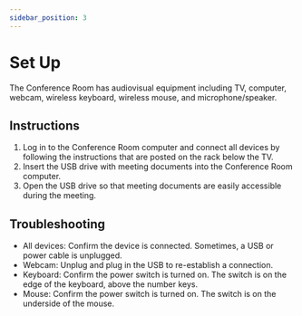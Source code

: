 ```yaml
---
sidebar_position: 3
---
```


# Set Up

The Conference Room has audiovisual equipment including TV, computer, webcam, wireless keyboard, wireless mouse, and microphone/speaker. 

## Instructions

1. Log in to the Conference Room computer and connect all devices by following the instructions that are posted on the rack below the TV. 
1. Insert the USB drive with meeting documents into the Conference Room computer.
1. Open the USB drive so that meeting documents are easily accessible during the meeting. 

## Troubleshooting

* All devices: Confirm the device is connected. Sometimes, a USB or power cable is unplugged.
* Webcam: Unplug and plug in the USB to re-establish a connection.
* Keyboard: Confirm the power switch is turned on. The switch is on the edge of the keyboard, above the number keys.
* Mouse: Confirm the power switch is turned on. The switch is on the underside of the mouse.
